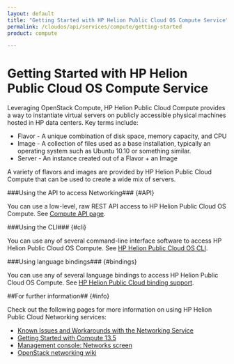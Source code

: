 ```yaml
---
layout: default
title: "Getting Started with HP Helion Public Cloud OS Compute Service"
permalink: /cloudos/api/services/compute/getting-started
product: compute

---
```

<!--PUBLISHED-->
# Getting Started with HP Helion Public Cloud OS Compute Service #

<!-- modeled after HP Helion Public Cloud Networking Getting Started (network.getting.started.md) -->

Leveraging OpenStack Compute, HP Helion Public Cloud Compute  provides a way to instantiate virtual servers on publicly accessible physical machines hosted in HP data centers. Key terms include:

- Flavor - A unique combination of disk space, memory capacity, and CPU
- Image - A collection of files used as a base installation, typically an operating system such as Ubuntu 10.10 or something similar.
- Server - An instance created out of a Flavor + an Image

A variety of flavors and images are provided by HP Helion Public Cloud Compute  that can be used to create a wide mix of servers.


###Using the API to access Networking### {#API}
 
You can use a low-level, raw REST API access to HP Helion Public Cloud OS Compute. See [Compute API page](/api/v13/compute).

###Using the CLI### {#cli}

You can use any of several command-line interface software to access HP Helion Public Cloud OS Compute. See [HP Helion Public Cloud OS CLI](/cli/).

###Using language bindings### {#bindings}

You can use any of several language bindings to access HP Helion Public Cloud OS Compute. See [HP Helion Public Cloud binding support](/bindings/).


##For further information## {#info} 

Check out the following pages for more information on using HP Helion Public Cloud Networking services:

- [Known Issues and Workarounds with the Networking Service](/compute/network/known-issues/)
- [Getting Started with Compute 13.5](https://community.hpcloud.com/article/getting-started-compute-135)
- [Management console: Networks screen](http://docs.hpcloud.com/mc/compute/networks/)
- [OpenStack networking wiki](https://wiki.openstack.org/wiki/Quantum)
